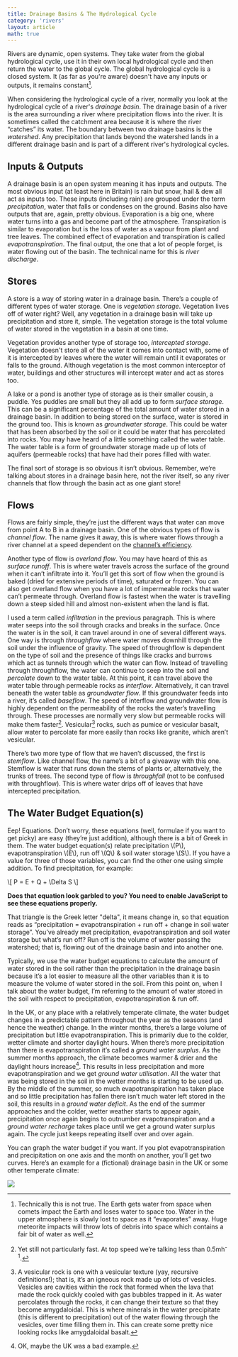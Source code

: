 ```yaml
---
title: Drainage Basins & The Hydrological Cycle
category: 'rivers'
layout: article
math: true
---
```


Rivers are dynamic, open systems. They take water from the global hydrological cycle, use it in their own local hydrological cycle and then return the water to the global cycle. The global hydrological cycle is a closed system. It (as far as you're aware) doesn't have any inputs or outputs, it remains constant[^1].

When considering the hydrological cycle of a river, normally you look at the hydrological cycle of a river's _drainage basin_. The drainage basin of a river is the area surrounding a river where precipitation flows into the river. It is sometimes called the catchment area because it is where the river “catches” its water. The boundary between two drainage basins is the _watershed_. Any precipitation that lands beyond the watershed lands in a different drainage basin and is part of a different river's hydrological cycles.

## Inputs & Outputs

A drainage basin is an open system meaning it has inputs and outputs. The most obvious input (at least here in Britain) is rain but snow, hail & dew all act as inputs too. These inputs (including rain) are grouped under the term _precipitation_, water that falls or condenses on the ground. Basins also have outputs that are, again, pretty obvious. Evaporation is a big one, where water turns into a gas and become part of the atmosphere. Transpiration is similar to evaporation but is the loss of water as a vapour from plant and tree leaves. The combined effect of evaporation and transpiration is called _evapotranspiration_.  The final output, the one that a lot of people forget, is water flowing out of the basin. The technical name for this is _river discharge_.

## Stores

A store is a way of storing water in a drainage basin. There’s a couple of different types of water storage. One is _vegetation storage_. Vegetation lives off of water right? Well, any vegetation in a drainage basin will take up precipitation and store it, simple. The vegetation storage is the total volume of water stored in the vegetation in a basin at one time.

Vegetation provides another type of storage too, _intercepted storage_. Vegetation doesn't store all of the water it comes into contact with, some of it is intercepted by leaves where the water will remain until it evaporates or falls to the ground. Although vegetation is the most common interceptor of water, buildings and other structures will intercept water and act as stores too.

A lake or a pond is another type of storage as is their smaller cousin, a puddle. Yes puddles are small but they all add up to form _surface storage_. This can be  a significant percentage of the total amount of water stored in a drainage basin. In addition to being stored on the surface, water is stored in the ground too. This is known as _groundwater storage_. This could be water that has been absorbed by the soil or it could be water that has percolated into rocks. You may have heard of a little something called the water table. The water table is a form of groundwater storage made up of lots of aquifers (permeable rocks) that have had their pores filled with water.

The final sort of storage is so obvious it isn’t obvious. Remember, we’re talking about stores in a drainage basin here, not the river itself, so any river channels that flow through the basin act as one giant store!

## Flows

Flows are fairly simple, they’re just the different ways that water can move from point A to B in a drainage basin. One of the obvious types of flow is _channel flow_. The name gives it away, this is where water flows through a river channel at a speed dependent on the [channel’s efficiency][channel-efficiency].

Another type of flow is _overland flow_. You may have heard of this as _surface runoff_. This is where water travels across the surface of the ground when it can’t infiltrate into it. You’ll get this sort of flow when the ground is baked (dried for extensive periods of time), saturated or frozen. You can also get overland flow when you have a lot of impermeable rocks that water can’t permeate through. Overland flow is fastest when the water is travelling down a steep sided hill and almost non-existent when the land is flat.

I used a term called _infiltration_ in the previous paragraph. This is where water seeps into the soil through cracks and breaks in the surface. Once the water is in the soil, it can travel around in one of several different ways. One way is through _throughflow_ where water moves downhill through the soil under the influence of gravity. The speed of throughflow is dependent on the type of soil and the presence of things like cracks and burrows which act as tunnels through which the water can flow. Instead of travelling through throughflow, the water can continue to seep into the soil and _percolate_ down to the water table. At this point, it can travel above the water table through permeable rocks as _interflow_. Alternatively, it can travel beneath the water table as _groundwater flow_. If this groundwater feeds into a river, it’s called _baseflow_. The speed of interflow and groundwater flow is highly dependent on the permeability of the rocks the water’s travelling through. These processes are normally very slow but permeable rocks will make them faster[^2]. Vesicular[^3] rocks, such as pumice or vesicular basalt, allow water to percolate far more easily than rocks like granite, which aren’t vesicular.

There’s two more type of flow that we haven’t discussed, the first is _stemflow_. Like channel flow, the name’s a bit of a giveaway with this one. Stemflow is water that runs down the stems of plants or, alternatively, the trunks of trees. The second type of flow is _throughfall_ (not to be confused with throughflow). This is where water drips off of leaves that have intercepted precipitation.

## The Water Budget Equation(s)

Eep! Equations. Don’t worry, these equations (well, formulae if you want to get picky) are easy (they’re just addition), although there is a bit of Greek in them.  The water budget equation(s) relate precipitation \\(P\\), evapotranspiration \\(E\\), run off \\(Q\\) & soil water storage \\(S\\). If you have a value for three of those variables, you can find the other one using simple addition. To find precipitation, for example:

\\[ P = E + Q + \Delta S \\]

<noscript><strong>Does that equation look garbled to you? You need to enable JavaScript to see these equations properly.</strong></noscript>

That triangle is the Greek letter "delta", it means change in, so that equation reads as “precipitation = evapotranspiration + run off + change in soil water storage”. You’ve already met precipitation, evapotranspiration and soil water storage but what’s run off? Run off is the volume of water passing the watershed; that is, flowing out of the drainage basin and into another one.

Typically, we use the water budget equations to calculate the amount of water stored in the soil rather than the precipitation in the drainage basin because it’s a lot easier to measure all the other variables than it is to measure the volume of water stored in the soil. From this point on, when I talk about the water budget, I’m referring to the amount of water stored in the soil with respect to precipitation, evapotranspiration & run off.

In the UK, or any place with a relatively temperate climate, the water budget changes in a predictable pattern throughout the year as the seasons (and hence the weather) change. In the winter months, there’s a large volume of precipitation but little evapotranspiration. This is primarily due to the colder, wetter climate and shorter daylight hours. When there’s more precipitation than there is evapotranspiration it’s called a _ground water surplus_. As the summer months approach, the climate becomes warmer & drier and the daylight hours increase[^4].  This results in less precipitation and more evapotranspiration and we get _ground water utilisation_. All the water that was being stored in the soil in the wetter months is starting to be used up. By the middle of the summer, so much evapotranspiration has taken place and so little precipitation has fallen there isn’t much water left stored in the soil, this results in a _ground water deficit_.  As the end of the summer approaches and the colder, wetter weather starts to appear again, precipitation once again begins to outnumber evapotranspiration and a _ground water recharge_ takes place until we get a ground water surplus again. The cycle just keeps repeating itself over and over again.

You can graph the water budget if you want. If you plot evapotranspiration and precipitation on one axis and the month on another, you’ll get two curves. Here’s an example for a (fictional) drainage basin in the UK or some other temperate climate:

![][water-budget-graph]

[^1]: Technically this is not true. The Earth gets water from space when comets impact the Earth and loses water to space too. Water in the upper atmosphere is slowly lost to space as it “evaporates” away. Huge meteorite impacts will throw lots of debris into space which contains a fair bit of water as well. 

[^2]: Yet still not particularly fast. At top speed we’re talking less than 0.5mh<sup>-1</sup>.

[^3]: A vesicular rock is one with a vesicular texture (yay, recursive definitions!); that is, it’s an igneous rock made up of lots of vesicles. Vesicles are cavities within the rock that formed when the lava that made the rock quickly cooled with gas bubbles trapped in it. As water percolates through the rocks, it can change their texture so that they become amygdaloidal. This is where minerals in the water precipitate (this is different to precipitation) out of the water flowing through the vesicles, over time filling them in. This can create some pretty nice looking rocks like amygdaloidal basalt.

[^4]: OK, maybe the UK was a bad example. 

[channel-efficiency]: /rivers/long-and-cross-profiles/#Channel.Efficiency..amp..Velocity
[water-budget-graph]:/images/rivers/water-balance-graph.svg